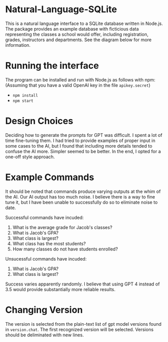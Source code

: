 # Natural-Language-SQLite

This is a natural language interface to a SQLite database written in Node.js. 
The package provides an example database with ficticious data representing the classes a school would offer, including registration, grades, instructors and departments. See the diagram below for more information.

# Running the interface

The program can be installed and run with Node.js as follows with npm: (Assuming that you have a valid OpenAI key in the file ```apikey.secret```)
* ```npm install```
* ```npm start```

# Design Choices
Deciding how to generate the prompts for GPT was difficult. I spent a lot of time fine-tuning them. I had tried to provide examples of proper input in some cases to the AI, but I found that including more details tended to confuse the AI more. Simpler seemed to be better. In the end, I opted for a one-off style approach.

# Example Commands
It should be noted that commands produce varying outputs at the whim of the AI. Our AI output has too much noise. I believe there is a way to fine tune it, but I have been unable to successfully do so to eliminate noise to date.

Successful commands have incuded:
1. What is the average grade for Jacob's classes?
1. What is Jacob's GPA?
1. What class is largest?
1. What class has the most students?
1. How many classes do not have students enrolled?

Unsucessful commands have incuded:
1. What is Jacob's GPA?
1. What class is largest?

Success varies apparently randomly. I believe that using GPT 4 instead of 3.5 would provide substantially more reliable results.

# Changing Version
The version is selected from the plain-text list of gpt model versions found in ```version.chat```. The first recognized version will be selected. Versions should be deliminated with new lines.
